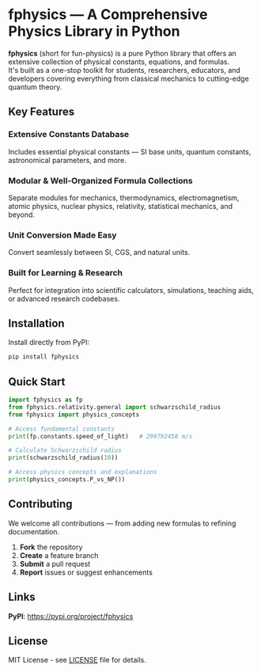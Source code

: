 # fphysics — A Comprehensive Physics Library in Python

**fphysics** (short for fun-physics) is a pure Python library that offers an extensive collection of physical constants, equations, and formulas.  
It's built as a one-stop toolkit for students, researchers, educators, and developers covering everything from classical mechanics to cutting-edge quantum theory.

## Key Features

### Extensive Constants Database
Includes essential physical constants — SI base units, quantum constants, astronomical parameters, and more.

### Modular & Well-Organized Formula Collections
Separate modules for mechanics, thermodynamics, electromagnetism, atomic physics, nuclear physics, relativity, statistical mechanics, and beyond.

### Unit Conversion Made Easy
Convert seamlessly between SI, CGS, and natural units.

### Built for Learning & Research
Perfect for integration into scientific calculators, simulations, teaching aids, or advanced research codebases.

## Installation
Install directly from PyPI:

```bash
pip install fphysics
```

## Quick Start
```python
import fphysics as fp
from fphysics.relativity.general import schwarzschild_radius
from fphysics import physics_concepts

# Access fundamental constants
print(fp.constants.speed_of_light)   # 299792458 m/s

# Calculate Schwarzschild radius
print(schwarzschild_radius(10))

# Access physics concepts and explanations
print(physics_concepts.P_vs_NP())
```

## Contributing

We welcome all contributions — from adding new formulas to refining documentation.

1. **Fork** the repository
2. **Create** a feature branch
3. **Submit** a pull request
4. **Report** issues or suggest enhancements

## Links

**PyPI**: https://pypi.org/project/fphysics

## License

MIT License - see [LICENSE](LICENSE) file for details.
